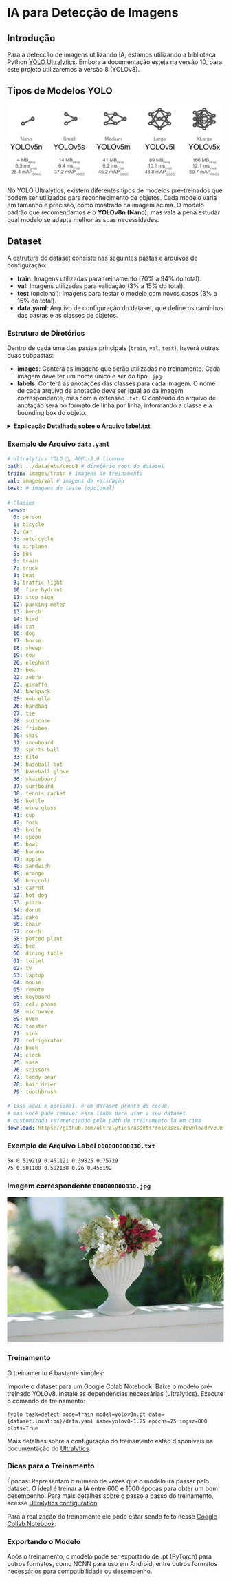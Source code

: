 # IA para Detecção de Imagens

## Introdução

Para a detecção de imagens utilizando IA, estamos utilizando a biblioteca Python [YOLO Ultralytics](https://docs.ultralytics.com/models/yolov10/#comparisons). Embora a documentação esteja na versão 10, para este projeto utilizaremos a versão 8 (YOLOv8).

## Tipos de Modelos YOLO
![YOLOv5 Variants](YOLOv5-variations.png)

No YOLO Ultralytics, existem diferentes tipos de modelos pré-treinados que podem ser utilizados para reconhecimento de objetos. Cada modelo varia em tamanho e precisão, como mostrado na imagem acima. O modelo padrão que recomendamos é o **YOLOv8n (Nano)**, mas vale a pena estudar qual modelo se adapta melhor às suas necessidades.

## Dataset

A estrutura do dataset consiste nas seguintes pastas e arquivos de configuração:

- **train**: Imagens utilizadas para treinamento (70% a 94% do total).
- **val**: Imagens utilizadas para validação (3% a 15% do total).
- **test** (opcional): Imagens para testar o modelo com novos casos (3% a 15% do total).
- **data.yaml**: Arquivo de configuração do dataset, que define os caminhos das pastas e as classes de objetos.

### Estrutura de Diretórios

Dentro de cada uma das pastas principais (`train`, `val`, `test`), haverá outras duas subpastas:

- **images**: Conterá as imagens que serão utilizadas no treinamento. Cada imagem deve ter um nome único e ser do tipo `.jpg`.
- **labels**: Conterá as anotações das classes para cada imagem. O nome de cada arquivo de anotação deve ser igual ao da imagem correspondente, mas com a extensão `.txt`. O conteúdo do arquivo de anotação será no formato de linha por linha, informando a classe e a bounding box do objeto.

<details>
  <summary><b>Explicação Detalhada sobre o Arquivo label.txt</b></summary>

  Cada linha do arquivo `label.txt` representa uma detecção de objeto na imagem correspondente. Os valores são separados por espaços e têm os seguintes significados:

  - **Classe**: O índice da classe do objeto. No exemplo acima, `0` e `1` são os índices das classes.
  - **X_center**: A coordenada X do centro da bounding box, normalizada pelo tamanho da imagem (valor entre `0` e `1`).
  - **Y_center**: A coordenada Y do centro da bounding box, normalizada pelo tamanho da imagem (valor entre `0` e `1`).
  - **Width**: A largura da bounding box, normalizada pelo tamanho da imagem (valor entre `0` e `1`).
  - **Height**: A altura da bounding box, normalizada pelo tamanho da imagem (valor entre `0` e `1`).

</details>

### Exemplo de Arquivo `data.yaml`

```yaml
# Ultralytics YOLO 🚀, AGPL-3.0 license
path: ../datasets/coco8 # diretório root do dataset
train: images/train # imagens de treinamento
val: images/val # imagens de validação
test: # imagens de teste (opcional)

# Classes
names:
  0: person
  1: bicycle
  2: car
  3: motorcycle
  4: airplane
  5: bus
  6: train
  7: truck
  8: boat
  9: traffic light
  10: fire hydrant
  11: stop sign
  12: parking meter
  13: bench
  14: bird
  15: cat
  16: dog
  17: horse
  18: sheep
  19: cow
  20: elephant
  21: bear
  22: zebra
  23: giraffe
  24: backpack
  25: umbrella
  26: handbag
  27: tie
  28: suitcase
  29: frisbee
  30: skis
  31: snowboard
  32: sports ball
  33: kite
  34: baseball bat
  35: baseball glove
  36: skateboard
  37: surfboard
  38: tennis racket
  39: bottle
  40: wine glass
  41: cup
  42: fork
  43: knife
  44: spoon
  45: bowl
  46: banana
  47: apple
  48: sandwich
  49: orange
  50: broccoli
  51: carrot
  52: hot dog
  53: pizza
  54: donut
  55: cake
  56: chair
  57: couch
  58: potted plant
  59: bed
  60: dining table
  61: toilet
  62: tv
  63: laptop
  64: mouse
  65: remote
  66: keyboard
  67: cell phone
  68: microwave
  69: oven
  70: toaster
  71: sink
  72: refrigerator
  73: book
  74: clock
  75: vase
  76: scissors
  77: teddy bear
  78: hair drier
  79: toothbrush

# Isso aqui é opcional, é um dataset pronto do coco8,
# mas você pode remover essa linha para usar o seu dataset
# customizado referenciando pelo path de treinamento la em cima
download: https://github.com/ultralytics/assets/releases/download/v0.0.0/coco8.zip
```

### Exemplo de Arquivo Label `000000000030.txt`
```txt
58 0.519219 0.451121 0.39825 0.75729
75 0.501188 0.592138 0.26 0.456192
```
### Imagem correspondente `000000000030.jpg`
![Exemplo de Imagem](000000000030.jpg)

### Treinamento
O treinamento é bastante simples:

Importe o dataset para um Google Colab Notebook.
Baixe o modelo pré-treinado YOLOv8.
Instale as dependências necessárias (ultralytics).
Execute o comando de treinamento:

```
!yolo task=detect mode=train model=yolov8n.pt data={dataset.location}/data.yaml name=yolov8-1.25 epochs=25 imgsz=800 plots=True
```

Mais detalhes sobre a configuração do treinamento estão disponíveis na documentação do [Ultralytics](https://docs.ultralytics.com/usage/cfg/).

### Dicas para o Treinamento
Épocas: Representam o número de vezes que o modelo irá passar pelo dataset. O ideal é treinar a IA entre 600 e 1000 épocas para obter um bom desempenho.
Para mais detalhes sobre o passo a passo do treinamento, acesse [Ultralytics configuration](https://docs.ultralytics.com/usage/cfg/).

Para a realização do treinamento ele pode estar sendo feito nesse [Google Collab Notebook](https://colab.research.google.com/drive/1DaVplS3VBNj-nZo0f9qm1D-LokmpVyeT#scrollTo=FIQ_zeUGIp43): 

### Exportando o Modelo
Após o treinamento, o modelo pode ser exportado de .pt (PyTorch) para outros formatos, como NCNN para uso em Android, entre outros formatos necessários para compatibilidade ou desempenho.
